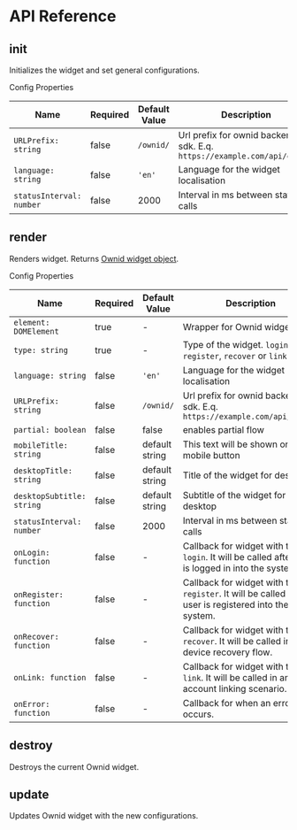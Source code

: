 # API Reference


## init

Initializes the widget and set general configurations.

Config Properties

| Name | Required | Default Value | Description | 
|---|---|---|---|
| `URLPrefix: string` | false | `/ownid/` | Url prefix for ownid backend sdk. E.q. `https://example.com/api/ownid/` |
| `language: string` | false | `'en'` | Language for the widget localisation |
| `statusInterval: number` | false | 2000 | Interval in ms between status calls |

## render

Renders widget. Returns [Ownid widget object](#widget-obj). 

Config Properties

| Name | Required | Default Value | Description | 
|---|---|---|---|
| `element: DOMElement` | true | - | Wrapper for Ownid widget  |
| `type: string` | true | - | Type of the widget. `login` , `register`, `recover` or `link` |
| `language: string` | false | `'en'` | Language for the widget localisation |
| `URLPrefix: string` | false | `/ownid/` | Url prefix for ownid backend sdk. E.q. `https://example.com/api/ownid/` |
| `partial: boolean` | false | false | enables partial flow |
| `mobileTitle: string` | false | default string | This text will be shown on mobile button |
| `desktopTitle: string` | false | default string | Title of the widget for desktop |
| `desktopSubtitle: string` | false | default string | Subtitle of the widget for desktop |
| `statusInterval: number` | false | 2000 | Interval in ms between status calls |
| `onLogin: function` | false | - | Callback for widget with type `login`. It will be called after user is logged in into the system. |
| `onRegister: function` | false | - | Callback for widget with type `register`. It will be called after user is registered into the system. |
| `onRecover: function` | false | - | Callback for widget with type `recover`. It will be called in the device recovery flow. |
| `onLink: function` | false | - | Callback for widget with type `link`. It will be called in an account linking scenario. |
| `onError: function` | false | - | Callback for when an error occurs. |

## destroy

Destroys the current Ownid widget.

## update

Updates Ownid widget with the new configurations.
